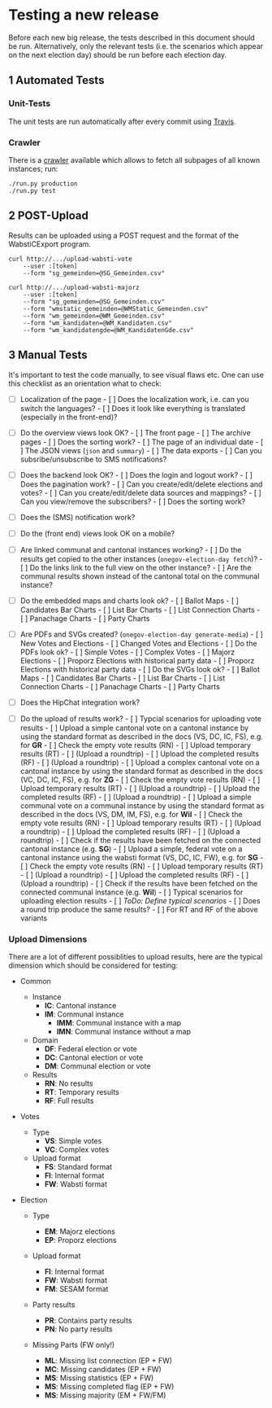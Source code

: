 Testing a new release
=====================

Before each new big release, the tests described in this document should be run.
Alternatively, only the relevant tests (i.e. the scenarios which appear on the
next election day) should be run before each election day.

1 Automated Tests
-----------------

### Unit-Tests

The unit tests are run automatically after every commit using [Travis](https://travis-ci.org/OneGov/onegov.election_day).

### Crawler

There is a [crawler](https://github.com/msom/crawler.elections) available which allows to fetch all subpages of all known instances; run:

```
./run.py production
./run.py test
```

2 POST-Upload
-------------

Results can be uploaded using a POST request and the format of the WabstiCExport program.


```
curl http://.../upload-wabsti-vote
	--user :[token]
	--form "sg_gemeinden=@SG_Gemeinden.csv"

curl http://.../upload-wabsti-majorz
	--user :[token]
	--form "sg_gemeinden=@SG_Gemeinden.csv"
	--form "wmstatic_gemeinden=@WMStatic_Gemeinden.csv"
	--form "wm_gemeinden=@WM_Gemeinden.csv"
	--form "wm_kandidaten=@WM_Kandidaten.csv"
	--form "wm_kandidatengde=@WM_KandidatenGde.csv"
```

3 Manual Tests
--------------

It's important to test the code manually, to see visual flaws etc. One can use this checklist as an orientation what to check:

- [ ] Localization of the page
      - [ ] Does the localization work, i.e. can you switch the languages?
      - [ ] Does it look like everything is translated (especially in the front-end)?
- [ ] Do the overview views look OK?
      - [ ] The front page
      - [ ] The archive pages
      - [ ] Does the sorting work?
      - [ ] The page of an individual date
      - [ ] The JSON views (`json` and `summary`)
      - [ ] The data exports
      - [ ] Can you subsribe/unsubscribe to SMS notifications?
- [ ] Does the backend look OK?
      - [ ] Does the login and logout work?
      - [ ] Does the pagination work?
      - [ ] Can you create/edit/delete elections and votes?
      - [ ] Can you create/edit/delete data sources and mappings?
      - [ ] Can you view/remove the subscribers?
      - [ ] Does the sorting work?
- [ ] Does the (SMS) notification work?
- [ ] Do the (front end) views look OK on a mobile?
- [ ] Are linked communal and cantonal instances working?
      - [ ] Do the results get copied to the other instances (`onegov-election-day fetch`)?
      - [ ] Do the links link to the full view on the other instance?
      - [ ] Are the communal results shown instead of the cantonal total on the communal instance?
- [ ] Do the embedded maps and charts look ok?
      - [ ] Ballot Maps
      - [ ] Candidates Bar Charts
      - [ ] List Bar Charts
      - [ ] List Connection Charts
      - [ ] Panachage Charts
      - [ ] Party Charts
- [ ] Are PDFs and SVGs created? (`onegov-election-day generate-media`)
      - [ ] New Votes and Elections
      - [ ] Changed Votes and Elections
      - [ ] Do the PDFs look ok?
            - [ ] Simple Votes
            - [ ] Complex Votes
            - [ ] Majorz Elections
            - [ ] Proporz Elections with historical party data
            - [ ] Proporz Elections with historical party data
      - [ ] Do the SVGs look ok?
            - [ ] Ballot Maps
            - [ ] Candidates Bar Charts
            - [ ] List Bar Charts
            - [ ] List Connection Charts
            - [ ] Panachage Charts
            - [ ] Party Charts
- [ ] Does the HipChat integration work?
- [ ] Do the upload of results work?
      - [ ] Typcial scenarios for uploading vote results
            - [ ] Upload a simple cantonal vote on a cantonal instance by using the standard format as described in the docs (VS, DC, IC, FS), e.g. for **GR**
                  - [ ] Check the empty vote results (RN)
                  - [ ] Upload temporary results (RT)
                  - [ ] (Upload a roundtrip)
                  - [ ] Upload the completed results (RF)
                  - [ ] (Upload a roundtrip)
            - [ ] Upload a complex cantonal vote on a cantonal instance by using the standard format as described in the docs (VC, DC, IC, FS), e.g. for **ZG**
                  - [ ] Check the empty vote results (RN)
                  - [ ] Upload temporary results (RT)
                  - [ ] (Upload a roundtrip)
                  - [ ] Upload the completed results (RF)
                  - [ ] (Upload a roundtrip)
            - [ ] Upload a simple communal vote on a communal instance by using the standard format as described in the docs (VS, DM, IM, FS), e.g. for **Wil**
                  - [ ] Check the empty vote results (RN)
                  - [ ] Upload temporary results (RT)
                  - [ ] (Upload a roundtrip)
                  - [ ] Upload the completed results (RF)
                  - [ ] (Upload a roundtrip)
                  - [ ] Check if the results have been fetched on the connected cantonal instance (e.g. **SG**)
            - [ ] Upload a simple, federal vote on a cantonal instance using the wabsti format (VS, DC, IC, FW), e.g. for **SG**
                  - [ ] Check the empty vote results (RN)
                  - [ ] Upload temporary results (RT)
                  - [ ] (Upload a roundtrip)
                  - [ ] Upload the completed results (RF)
                  - [ ] (Upload a roundtrip)
                  - [ ] Check if the results have been fetched on the connected communal instance (e.g. **Wil**)
      - [ ] Typical scenarios for uploading election results
            - [ ] *ToDo: Define typical scenarios*
            - [ ] Does a round trip produce the same results?
                  - [ ] For RT and RF of the above variants


### Upload Dimensions

There are a lot of different possiblities to upload results, here are the typical dimension which should be considered for testing:

- Common

  - Instance
    - **IC**: Cantonal instance
    - **IM**: Communal instance
      - **IMM**: Communal instance with a map
      - **IMN**: Communal instance without a map
  - Domain
    - **DF**: Federal election or vote
    - **DC**: Cantonal election or vote
    - **DM**: Communal election or vote
  - Results
    - **RN**: No results
    - **RT**: Temporary results
    - **RF**: Full results

- Votes

  - Type
    - **VS**: Simple votes
    - **VC**: Complex votes
  - Upload format
    - **FS**: Standard format
    - **FI**: Internal format
    - **FW**: Wabsti format

- Election

  - Type

    - **EM**: Majorz elections
    - **EP**: Proporz elections

  - Upload format

    - **FI**: Internal format
    - **FW**: Wabsti format
    - **FM**: SESAM format

  - Party results

    - **PR**: Contains party results
    - **PN**: No party results

  - Missing Parts (FW only!)

    - **ML**: Missing list connection (EP + FW)
    - **MC**: Missing candidates (EP + FW)
    - **MS**: Missing statistics (EP + FW)
    - **MS**: Missing completed flag (EP + FW)
    - **MS**: Missing majority (EM + FW/FM)

    ​
